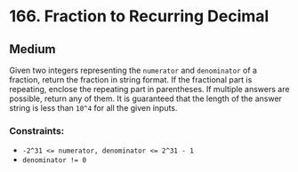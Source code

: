 # 166. Fraction to Recurring Decimal

## Medium

Given two integers representing the `numerator` and `denominator` of a fraction, return the fraction in string format.
If the fractional part is repeating, enclose the repeating part in parentheses. If multiple answers are possible, return
any of them. It is guaranteed that the length of the answer string is less than `10^4` for all the given inputs.

### Constraints:

- `-2^31 <= numerator, denominator <= 2^31 - 1`
- `denominator != 0`
